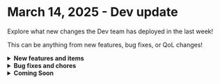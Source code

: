 # March 14, 2025 - Dev update

Explore what new changes the Dev team has deployed in the last week!

This can be anything from new features, bug fixes, or QoL changes!

<details>

<summary><strong>New features and items</strong></summary>

* Optimized crate unpacking leading to lower unpack times

</details>

<details>

<summary><strong>Bug fixes and chores</strong></summary>

* Fixed workflow canvas action panel resizing error
* Updated Slack integration OAuth callback to fix error on authorization
* Fixed form error on field name edit
* Fixed multiple jinjaRenders causing page lag on crate triggers with overrides
* Fixed not authorized error due to permissions on new rewst user creation
* Fixed custom domain error message showing before any domain is entered
* Updated Duo - Un-assign Phone from User action to use DELETE method
* Migrated App Builder components to use new component versions table for easier migrations on future updates
* Removed colon after context in workflow results
* Allowed user impersonation for Datto PSA Create Ticket v2 action
* Fixed failing Open AI Create Image action
* Fixed custom integration sytax error causing broken action
* Added error handling for Google Workspace Admin "No access token found in the response." error
* Implemented cross-region SSO authentication for LMS
* Fixed error where page workflows with Jinja output were triggering twice in certain circumstances
* Removed App Builder feature flag

</details>

<details>

<summary><strong>Coming Soon</strong></summary>

* Generic GraphQL Request Action to the Rewst Integration
* Support Access logs
* Workflow executions dashboard widget

</details>
